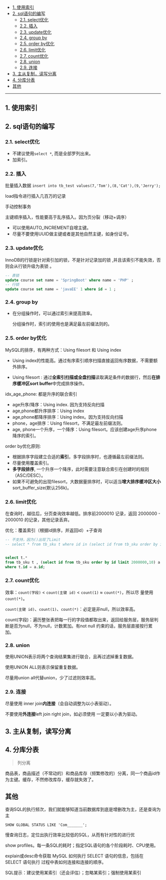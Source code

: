 - [1. 使用索引](#1-使用索引)
- [2. sql语句的编写](#2-sql语句的编写)
  - [2.1. select优化](#21-select优化)
  - [2.2. 插入](#22-插入)
  - [2.3. update优化](#23-update优化)
  - [2.4. group by](#24-group-by)
  - [2.5. order by优化](#25-order-by优化)
  - [2.6. limit优化](#26-limit优化)
  - [2.7. count优化](#27-count优化)
  - [2.8. union](#28-union)
  - [2.9. 连接](#29-连接)
- [3. 主从复制，读写分离](#3-主从复制读写分离)
- [4. 分库分表](#4-分库分表)
- [其他](#其他)


---
## 1. 使用索引
## 2. sql语句的编写

### 2.1. select优化

- 不建议使用`select *`, 而是全部罗列出来。
- 加索引。

### 2.2. 插入

批量插入数据 `insert into tb_test values(7,'Tom'),(8,'Cat'),(9,'Jerry');`

load指令进行插入几百万的记录

手动控制事务

主键顺序插入，性能要高于乱序插入。因为页分裂（移动+调序）
- 可以使用AUTO_INCREMENT自增主键。
- 尽量不要使用UUID做主键或者是其他自然主键，如身份证号。

### 2.3. update优化

InnoDB的行锁是针对索引加的锁，不是针对记录加的锁 ,并且该索引不能失效，否则会从行锁升级为表锁 。

```sql
-- 表锁
update course set name = 'SpringBoot' where name = 'PHP' ;
-- 行锁
update course set name = 'javaEE' 1 where id = 1 ;
```

### 2.4. group by

- 在分组操作时，可以通过索引来提高效率。
  
  分组操作时，索引的使用也是满足最左前缀法则的。

### 2.5. order by优化

MySQL的排序，有两种方式：Using filesort 和 Using index

- Using index的性能高。通过有序索引顺序扫描直接返回有序数据，不需要额外排序。

- Using filesort : 通过**全索引扫描或全盘扫描**读取满足条件的数据行，然后**在排序缓冲区sort buffer**中完成排序操作。

idx_age_phone: 都是升序的联合索引
- age升序/降序：Using index. 因为支持反向扫描
- age,phone都升序排序：Using index
- age,phone都降序排序：Using index。因为支持反向扫描
- phone，age排序：Using filesort，不满足最左前缀法则。
- age, phone一个升序，一个降序：Using filesort。应该创建age升序phone降序的索引。

order by优化原则:
- 根据排序字段建立合适的**索引**，多字段排序时，也遵循最左前缀法则。
- 尽量使用覆盖索引。
- **多字段排序**, 一个升序一个降序，此时需要注意联合索引在创建时的规则（ASC/DESC）。
- 如果不可避免的出现filesort，大数据量排序时，可以适当**增大排序缓冲区大小**sort_buffer_size(默认256k)。

### 2.6. limit优化
在查询时，越往后，分页查询效率越低。排序前2000010 记录，返回 2000000 - 2000010 的记录，其他记录丢弃。

优化：覆盖索引（根据id排序，并返回id）+子查询

```sql
-- 不支持，因为()出现了Limit
-- select * from tb_sku t where id in (select id from tb_sku order by id limit 2000000,10);


select t.*
from tb_sku t , (select id from tb_sku order by id limit 2000000,10) a 
where t.id = a.id;
```

### 2.7. count优化

效率：`count(字段)` < `count(主键 id)` < `count(1)` ≈ `count(*)`，所以尽
量使用 `count(*)`。

`count(主键 id)`、`count(1)`、`count(*)`：必定是非null，所以效率高。

count(字段)：遍历整张表把每一行的字段值都取出来，返回给服务层，服务层判断是否为null，不为null，计数累加。有not null 约束的话，服务层直接按行累加。

### 2.8. union

使用UNION表示将两个查询结果集进行联合，且再过滤掉重复数据。

使用UNION ALL则表示保留重复数据。

尽量用union all代替union，少了过滤则效率高。

### 2.9. 连接

尽量使用 inner join**内连接**（会自动调整为以小表驱动）。

不要使用**外连接**left join right join，如必须使用 一定要以小表为驱动。

## 3. 主从复制，读写分离

## 4. 分库分表

> 列分离

商品表，商品描述（不常动的）和商品库存（频繁修改的）分离，同一个商品id作为主键。缓存，不然修改库存，缓存就失效了。

## 其他

查询SQL的执行频次，我们就能够知道当前数据库到底是增删改为主，还是查询为主

`SHOW GLOBAL STATUS LIKE 'Com_______';`

慢查询日志，定位出执行效率比较低的SQL，从而有针对性的进行优

show profiles。每一条SQL的耗时；指定SQL语句的各个阶段耗时、CPU使用。


explain或desc命令获取 MySQL 如何执行 SELECT 语句的信息，包括在 SELECT 语句执行
过程中表如何连接和连接的顺序。

SQL提示：建议使用某索引（还会评估）；忽略某索引；强制使用某索引